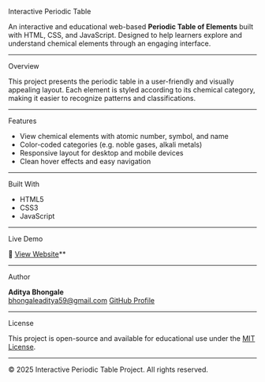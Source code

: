 Interactive Periodic Table

An interactive and educational web-based **Periodic Table of Elements** built with HTML, CSS, and JavaScript. Designed to help learners explore and understand chemical elements through an engaging interface.

---

Overview

This project presents the periodic table in a user-friendly and visually appealing layout. Each element is styled according to its chemical category, making it easier to recognize patterns and classifications.

---

Features

- View chemical elements with atomic number, symbol, and name
- Color-coded categories (e.g. noble gases, alkali metals)
- Responsive layout for desktop and mobile devices
- Clean hover effects and easy navigation

---

Built With

- HTML5  
- CSS3  
- JavaScript

---

Live Demo

🔗 [View Website](https://adiiiibhongale.github.io/interactive-periodic-table/)**

---

Author

**Aditya Bhongale**  
bhongaleaditya59@gmail.com 
[GitHub Profile](https://github.com/adiiiibhongale)

---

License

This project is open-source and available for educational use under the [MIT License](LICENSE).

---

© 2025 Interactive Periodic Table Project. All rights reserved.
